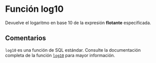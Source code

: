 ﻿---
Autogenerated: true
---

# Función  log10

Devuelve el logaritmo en base 10 de la expresión **flotante** especificada.

## Comentarios 

`log10` es una función de SQL estándar. Consulte la documentación completa de la función [`log10`](https://learn.microsoft.com/es-es/sql/t-sql/functions/log10-transact-sql) para mayor información.
